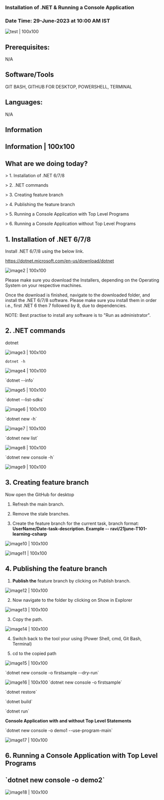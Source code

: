 ### Installation of .NET & Running a Console Application 

### Date Time: 29-June-2023 at 10:00 AM IST

![test | 100x100](./media/Ravi_Demo.PNG)

## Prerequisites:

N/A

## Software/Tools

GIT BASH, GITHUB FOR DESKTOP, POWERSHELL, TERMINAL

## Languages:

N/A

## Information

## Information \| 100x100

## What are we doing today?

\> 1. Installation of .NET 6/7/8

\> 2. .NET commands

\> 3. Creating feature branch

\> 4. Publishing the feature branch

\> 5. Running a Console Application with Top Level Programs

\> 6. Running a Console Application without Top Level Programs

## 1. Installation of .NET 6/7/8

Install .NET 6/7/8 using the below link.

<https://dotnet.microsoft.com/en-us/download/dotnet>

 ![image2 | 100x100](./media/image2.PNG)

Please make sure you download the Installers, depending on the Operating
System on your respective machines.

Once the download is finished, navigate to the downloaded folder, and
install the .NET 6/7/8 software. Please make sure you install them in
order i.e., first .NET 6 then 7 followed by 8, due to dependencies.

NOTE: Best practise to install any software is to "Run as
administrator".

## 2. .NET commands

 dotnet

![image3 | 100x100](./media/image3.PNG)

```
dotnet -h
```

![image4 | 100x100](./media/image4.PNG)

\`dotnet --info\`

![image5 | 100x100](./media/image5.PNG)

\`dotnet \--list-sdks\`

![image6 | 100x100](./media/image6.PNG)

\`dotnet new -h\`

![image7 | 100x100](./media/image7.PNG)

\`dotnet new list\`

![image8 | 100x100](./media/image8.PNG)

\`dotnet new console -h\`

![image9 | 100x100](./media/image9.PNG)

## 3. Creating feature branch

Now open the GitHub for desktop

1.  Refresh the main branch.

2.  Remove the stale branches.

3.  Create the feature branch for the current task, branch format:
    **UserName/Date-task-description. Example --
    ravi/21june-T101-learning-csharp**

![image10 | 100x100](./media/image10.PNG)

![image11 | 100x100](./media/image11.PNG)

## 4. Publishing the feature branch

1.  **Publish the** feature branch by clicking on Publish branch.

![image12 | 100x100](./media/image12.PNG)

2.  Now navigate to the folder by clicking on Show in Explorer

![image13 | 100x100](./media/image13.PNG)

3.  Copy the path.

![image14 | 100x100](./media/image14.PNG)

4.  Switch back to the tool your using (Power Shell, cmd, Git Bash,
    Terminal)

5.  cd to the copied path

![image15 | 100x100](./media/image15.PNG)

\`dotnet new console -o firstsample \--dry-run\`

![image16 | 100x100](./media/image16.PNG)
\`dotnet new console -o firstsample\`

\`dotnet restore\`

\`dotnet build\`

\`dotnet run\`

**Console Application with and without Top Level Statements**

 \`dotnet new console -o demo1 \--use-program-main\`

![image17 | 100x100](./media/image17.PNG)

## 6. Running a Console Application with Top Level Programs

## \`dotnet new console -o demo2\`

![image18 | 100x100](./media/image18.PNG)
